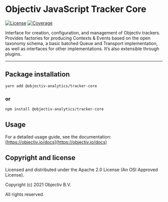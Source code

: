 # Objectiv JavaScript Tracker Core 

[![License][license-badge]][license-url] [![Coverage][coverage-badge]](#)

Interface for creation, configuration, and management of Objectiv trackers. Provides factories for producing 
Contexts & Events based on the open taxonomy schema, a basic batched Queue and Transport implementation, as well 
as interfaces for other implementations. It’s also extensible through plugins.

---
## Package installation

```sh
yarn add @objectiv-analytics/tracker-core
```

### or
```sh
npm install @objectiv-analytics/tracker-core
```

## Usage
For a detailed usage guide, see the documentation: [https://objectiv.io/docs](https://objectiv.io/docs)

## Copyright and license
Licensed and distributed under the Apache 2.0 License (An OSI Approved License).

Copyright (c) 2021 Objectiv B.V.

All rights reserved.

[license-badge]: https://img.shields.io/badge/license-Apache--2.0-blue.svg
[license-url]: https://www.apache.org/licenses/LICENSE-2.0
[coverage-badge]: https://img.shields.io/badge/Coverage-100%25-brightgreen.svg

